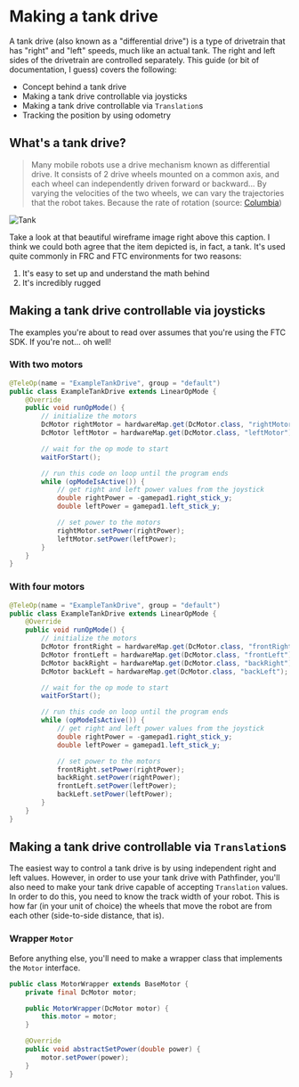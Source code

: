# Making a tank drive
A tank drive (also known as a "differential drive") is a type of drivetrain
that has "right" and "left" speeds, much like an actual tank. The right and
left sides of the drivetrain are controlled separately. This guide (or bit of
documentation, I guess) covers the following:
- Concept behind a tank drive
- Making a tank drive controllable via joysticks
- Making a tank drive controllable via `Translation`s
- Tracking the position by using odometry

## What's a tank drive?
> Many mobile robots use a drive mechanism known as differential drive. It
> consists of 2 drive wheels mounted on a common axis, and each wheel can
> independently driven forward or backward... By varying the velocities of
> the two wheels, we can vary the trajectories that the robot takes.
> Because the rate of rotation (source:
> [Columbia](http://www.cs.columbia.edu/~allen/F17/NOTES/icckinematics.pdf))

![Tank](https://cdn.mos.cms.futurecdn.net/A8yMchdMoP3Qk87eEp4gMZ-1200-80.jpg)

Take a look at that beautiful wireframe image right above this caption. I
think we could both agree that the item depicted is, in fact, a tank. It's used
quite commonly in FRC and FTC environments for two reasons:
1. It's easy to set up and understand the math behind
2. It's incredibly rugged

## Making a tank drive controllable via joysticks
The examples you're about to read over assumes that you're using the FTC SDK.
If you're not... oh well!

### With two motors
```java
@TeleOp(name = "ExampleTankDrive", group = "default")
public class ExampleTankDrive extends LinearOpMode {
    @Override
    public void runOpMode() {
        // initialize the motors
        DcMotor rightMotor = hardwareMap.get(DcMotor.class, "rightMotor");
        DcMotor leftMotor = hardwareMap.get(DcMotor.class, "leftMotor");

        // wait for the op mode to start
        waitForStart();

        // run this code on loop until the program ends
        while (opModeIsActive()) {
            // get right and left power values from the joystick
            double rightPower = -gamepad1.right_stick_y;
            double leftPower = gamepad1.left_stick_y;

            // set power to the motors
            rightMotor.setPower(rightPower);
            leftMotor.setPower(leftPower);
        }
    }
}
```

### With four motors
```java
@TeleOp(name = "ExampleTankDrive", group = "default")
public class ExampleTankDrive extends LinearOpMode {
    @Override
    public void runOpMode() {
        // initialize the motors
        DcMotor frontRight = hardwareMap.get(DcMotor.class, "frontRight");
        DcMotor frontLeft = hardwareMap.get(DcMotor.class, "frontLeft");
        DcMotor backRight = hardwareMap.get(DcMotor.class, "backRight");
        DcMotor backLeft = hardwareMap.get(DcMotor.class, "backLeft");

        // wait for the op mode to start
        waitForStart();

        // run this code on loop until the program ends
        while (opModeIsActive()) {
            // get right and left power values from the joystick
            double rightPower = -gamepad1.right_stick_y;
            double leftPower = gamepad1.left_stick_y;

            // set power to the motors
            frontRight.setPower(rightPower);
            backRight.setPower(rightPower);
            frontLeft.setPower(leftPower);
            backLeft.setPower(leftPower);
        }
    }
}
```

## Making a tank drive controllable via `Translation`s
The easiest way to control a tank drive is by using independent right and left
values. However, in order to use your tank drive with Pathfinder, you'll also
need to make your tank drive capable of accepting `Translation` values. In
order to do this, you need to know the track width of your robot. This is
how far (in your unit of choice) the wheels that move the robot are from
each other (side-to-side distance, that is).

### Wrapper `Motor`
Before anything else, you'll need to make a wrapper class that implements
the `Motor` interface.
```java
public class MotorWrapper extends BaseMotor {
    private final DcMotor motor;

    public MotorWrapper(DcMotor motor) {
        this.motor = motor;
    }

    @Override
    public void abstractSetPower(double power) {
        motor.setPower(power);
    }
}
```
